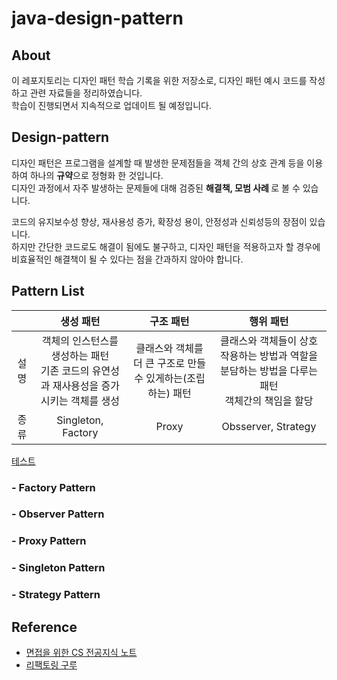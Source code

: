 # java-design-pattern

## About
이 레포지토리는 디자인 패턴 학습 기록을 위한 저장소로, 디자인 패턴 예시 코드를 작성하고 관련 자료들을 정리하였습니다. \
학습이 진행되면서 지속적으로 업데이트 될 예정입니다.


## Design-pattern
디자인 패턴은 프로그램을 설계할 때 발생한 문제점들을 객체 간의 상호 관계 등을 이용하여 하나의 <b>규약</b>으로 정형화 한 것입니다. \
디자인 과정에서 자주 발생하는 문제들에 대해 검증된 <b> 해결책, 모범 사례 </b> 로 볼 수 있습니다.

코드의 유지보수성 향상, 재사용성 증가, 확장성 용이, 안정성과 신뢰성등의 장점이 있습니다. \
하지만 간단한 코드로도 해결이 됨에도 불구하고, 디자인 패턴을 적용하고자 할 경우에 비효율적인 해결책이 될 수 있다는 점을 간과하지 않아야 합니다.


## Pattern List
||생성 패턴|구조 패턴|행위 패턴|
|:---:|:---:|:---:|:---:|
|설명| 객체의 인스턴스를 생성하는 패턴 <br/> 기존 코드의 유연성과 재사용성을 증가시키는 객체를 생성 | 클래스와 객체를 더 큰 구조로 만들 수 있게하는(조립하는) 패턴 | 클래스와 객체들이 상호작용하는 방법과 역할을 분담하는 방법을 다루는 패턴 <br /> 객체간의 책임을 할당|
|종류| Singleton, Factory | Proxy | Obsserver, Strategy |

<!-- <br/> -->
<!-- * 다양한 패턴들이 있지만, 작성 시점 기준으로 학습한 패턴들만 적어두었습니다. -->

[테스트](singleton_pattern/Singleton.md)
### - Factory Pattern

### - Observer Pattern

### - Proxy Pattern

### - Singleton Pattern

### - Strategy Pattern


## Reference
- [면접을 위한 CS 전공지식 노트](https://m.yes24.com/Goods/Detail/108887922)
- [리팩토링 구루](https://refactoring.guru/ko/design-patterns)